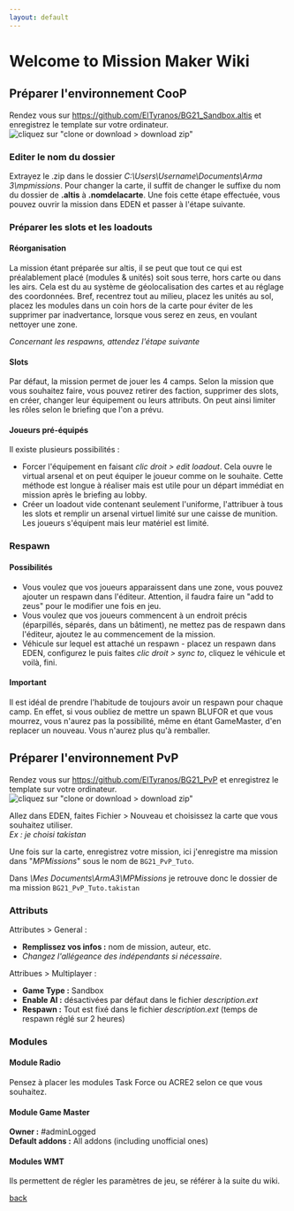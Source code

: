 ```yaml
---
layout: default
---
```


# Welcome to Mission Maker Wiki

## Préparer l'environnement CooP
Rendez vous sur https://github.com/ElTyranos/BG21_Sandbox.altis et enregistrez le template sur votre ordinateur.
![cliquez sur "clone or download > download zip"](http://i.imgur.com/zNMBhVI.jpg)

### Editer le nom du dossier
Extrayez le .zip dans le dossier _C:\Users\Username\Documents\Arma 3\mpmissions_. 
Pour changer la carte, il suffit de changer le suffixe du nom du dossier de **.altis** à **.nomdelacarte**.
Une fois cette étape effectuée, vous pouvez ouvrir la mission dans EDEN et passer à l'étape suivante.

### Préparer les slots et les loadouts
#### Réorganisation  
La mission étant préparée sur altis, il se peut que tout ce qui est préalablement placé (modules & unités) soit sous terre, hors carte ou dans les airs. Cela est du au système de géolocalisation des cartes et au réglage des coordonnées. Bref, recentrez tout au milieu, placez les unités au sol, placez les modules dans un coin hors de la carte pour éviter de les supprimer par inadvertance, lorsque vous serez en zeus, en voulant nettoyer une zone.

_Concernant les respawns, attendez l'étape suivante_

#### Slots    
Par défaut, la mission permet de jouer les 4 camps. Selon la mission que vous souhaitez faire, vous pouvez retirer des faction, supprimer des slots, en créer, changer leur équipement ou leurs attributs. On peut ainsi limiter les rôles selon le briefing que l'on a prévu.  
  
#### Joueurs pré-équipés  
Il existe plusieurs possibilités :  
* Forcer l'équipement en faisant _clic droit > edit loadout_. Cela ouvre le virtual arsenal et on peut équiper le joueur comme on le souhaite. Cette méthode est longue à réaliser mais est utile pour un départ immédiat en mission après le briefing au lobby.
* Créer un loadout vide contenant seulement l'uniforme, l'attribuer à tous les slots et remplir un arsenal virtuel limité sur une caisse de munition. Les joueurs s'équipent mais leur matériel est limité.

### Respawn
#### Possibilités
* Vous voulez que vos joueurs apparaissent dans une zone, vous pouvez ajouter un respawn dans l'éditeur. Attention, il faudra faire un "add to zeus" pour le modifier une fois en jeu.
* Vous voulez que vos joueurs commencent à un endroit précis (éparpillés, séparés, dans un bâtiment), ne mettez pas de respawn dans l'éditeur, ajoutez le au commencement de la mission.
* Véhicule sur lequel est attaché un respawn - placez un respawn dans EDEN, configurez le puis faites _clic droit > sync to_, cliquez le  véhicule et voilà, fini.

#### Important
Il est idéal de prendre l'habitude de toujours avoir un respawn pour chaque camp. En effet, si vous oubliez de mettre un spawn BLUFOR et que vous mourrez, vous n'aurez pas la possibilité, même en étant GameMaster, d'en replacer un nouveau. Vous n'aurez plus qu'à remballer.


## Préparer l'environnement PvP
Rendez vous sur https://github.com/ElTyranos/BG21_PvP et enregistrez le template sur votre ordinateur.
![cliquez sur "clone or download > download zip"](http://i.imgur.com/Zp2sHXa.jpg)

Allez dans EDEN, faites Fichier > Nouveau et choisissez la carte que vous souhaitez utiliser.  
_Ex : je choisi takistan_

Une fois sur la carte, enregistrez votre mission, ici j'enregistre ma mission dans "_MPMissions_" sous le nom de `BG21_PvP_Tuto`.

Dans _\Mes Documents\ArmA3\MPMissions_ je retrouve donc le dossier de ma mission `BG21_PvP_Tuto.takistan`

### __Attributs__
Attributes > General :  
* **Remplissez  vos infos :** nom de mission, auteur, etc.  
* _Changez l'allégeance des indépendants si nécessaire_.  
  
Attribues > Multiplayer :
* **Game Type :** Sandbox  
* **Enable AI :** désactivées par défaut dans le fichier _description.ext_
* **Respawn :** Tout est fixé dans le fichier _description.ext_ (temps de respawn réglé sur 2 heures)

### __Modules__
#### Module Radio  
Pensez à placer les modules Task Force ou ACRE2 selon ce que vous souhaitez.  
  
#### Module Game Master  
**Owner :** #adminLogged  
**Default addons :** All addons (including unofficial ones)  

#### Modules WMT  
Ils permettent de régler les paramètres de jeu, se référer à la suite du wiki.


[back](./)
